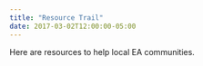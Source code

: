 ```yaml
---
title: "Resource Trail"
date: 2017-03-02T12:00:00-05:00
---
```

Here are resources to help local EA communities.
